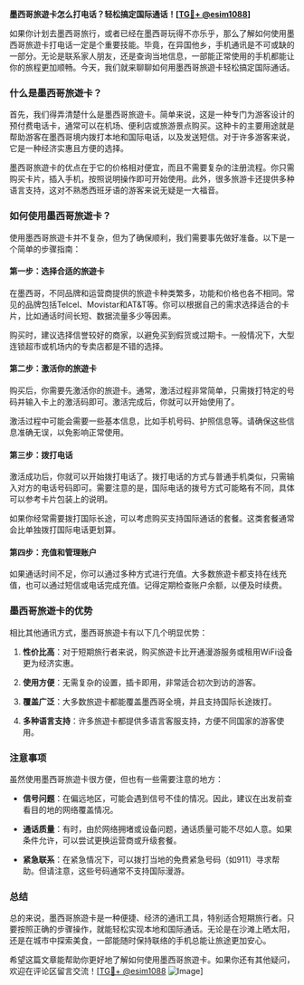 **墨西哥旅遊卡怎么打电话？轻松搞定国际通话！[[TG💪+ @esim1088](https://t.me/s/esim1088)]**

如果你计划去墨西哥旅行，或者已经在墨西哥玩得不亦乐乎，那么了解如何使用墨西哥旅遊卡打电话一定是个重要技能。毕竟，在异国他乡，手机通讯是不可或缺的一部分。无论是联系家人朋友，还是查询当地信息，一部能正常使用的手机都能让你的旅程更加顺畅。今天，我们就来聊聊如何用墨西哥旅遊卡轻松搞定国际通话。

### 什么是墨西哥旅遊卡？

首先，我们得弄清楚什么是墨西哥旅遊卡。简单来说，这是一种专门为游客设计的预付费电话卡，通常可以在机场、便利店或旅游景点购买。这种卡的主要用途就是帮助游客在墨西哥境内拨打本地和国际电话，以及发送短信。对于许多游客来说，它是一种经济实惠且方便的选择。

墨西哥旅遊卡的优点在于它的价格相对便宜，而且不需要复杂的注册流程。你只需购买卡片，插入手机，按照说明操作即可开始使用。此外，很多旅游卡还提供多种语言支持，这对不熟悉西班牙语的游客来说无疑是一大福音。

### 如何使用墨西哥旅遊卡？

使用墨西哥旅遊卡并不复杂，但为了确保顺利，我们需要事先做好准备。以下是一个简单的步骤指南：

#### 第一步：选择合适的旅遊卡

在墨西哥，不同品牌和运营商提供的旅遊卡种类繁多，功能和价格也各不相同。常见的品牌包括Telcel、Movistar和AT&T等。你可以根据自己的需求选择适合的卡片，比如通话时间长短、数据流量多少等因素。

购买时，建议选择信誉较好的商家，以避免买到假货或过期卡。一般情况下，大型连锁超市或机场内的专卖店都是不错的选择。

#### 第二步：激活你的旅遊卡

购买后，你需要先激活你的旅遊卡。通常，激活过程非常简单，只需拨打特定的号码并输入卡上的激活码即可。激活完成后，你就可以开始使用了。

激活过程中可能会需要一些基本信息，比如手机号码、护照信息等。请确保这些信息准确无误，以免影响正常使用。

#### 第三步：拨打电话

激活成功后，你就可以开始拨打电话了。拨打电话的方式与普通手机类似，只需输入对方的电话号码即可。需要注意的是，国际电话的拨号方式可能略有不同，具体可以参考卡片包装上的说明。

如果你经常需要拨打国际长途，可以考虑购买支持国际通话的套餐。这类套餐通常会比单独拨打国际电话更划算。

#### 第四步：充值和管理账户

如果通话时间不足，你可以通过多种方式进行充值。大多数旅遊卡都支持在线充值，也可以通过短信或电话完成充值。记得定期检查账户余额，以便及时续费。

### 墨西哥旅遊卡的优势

相比其他通讯方式，墨西哥旅遊卡有以下几个明显优势：

1. **性价比高**：对于短期旅行者来说，购买旅遊卡比开通漫游服务或租用WiFi设备更为经济实惠。
   
2. **使用方便**：无需复杂的设置，插卡即用，非常适合初次到访的游客。
   
3. **覆盖广泛**：大多数旅遊卡都能覆盖墨西哥全境，并且支持国际长途拨打。

4. **多种语言支持**：许多旅遊卡都提供多语言客服支持，方便不同国家的游客使用。

### 注意事项

虽然使用墨西哥旅遊卡很方便，但也有一些需要注意的地方：

- **信号问题**：在偏远地区，可能会遇到信号不佳的情况。因此，建议在出发前查看目的地的网络覆盖情况。
  
- **通话质量**：有时，由於网络拥堵或设备问题，通话质量可能不尽如人意。如果条件允许，可以尝试更换运营商或升级套餐。

- **紧急联系**：在紧急情况下，可以拨打当地的免费紧急号码（如911）寻求帮助。但请注意，这些号码通常不支持国际漫游。

### 总结

总的来说，墨西哥旅遊卡是一种便捷、经济的通讯工具，特别适合短期旅行者。只要按照正确的步骤操作，就能轻松实现本地和国际通话。无论是在沙滩上晒太阳，还是在城市中探索美食，一部能随时保持联络的手机总能让旅途更加安心。

希望这篇文章能帮助你更好地了解如何使用墨西哥旅遊卡。如果你还有其他疑问，欢迎在评论区留言交流！[[TG💪+ @esim1088](https://t.me/s/esim1088) ![Image](https://i.postimg.cc/4NQfJmqS/Snipaste-2025-05-13-00-14-12.png)]